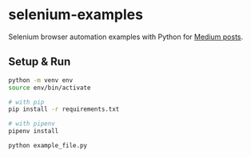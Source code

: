 selenium-examples
=================

Selenium browser automation examples with Python for [Medium posts](https://codenineeight.medium.com/).


Setup & Run
-----------

```sh
python -m venv env
source env/bin/activate

# with pip
pip install -r requirements.txt

# with pipenv
pipenv install
```

```
python example_file.py
```

